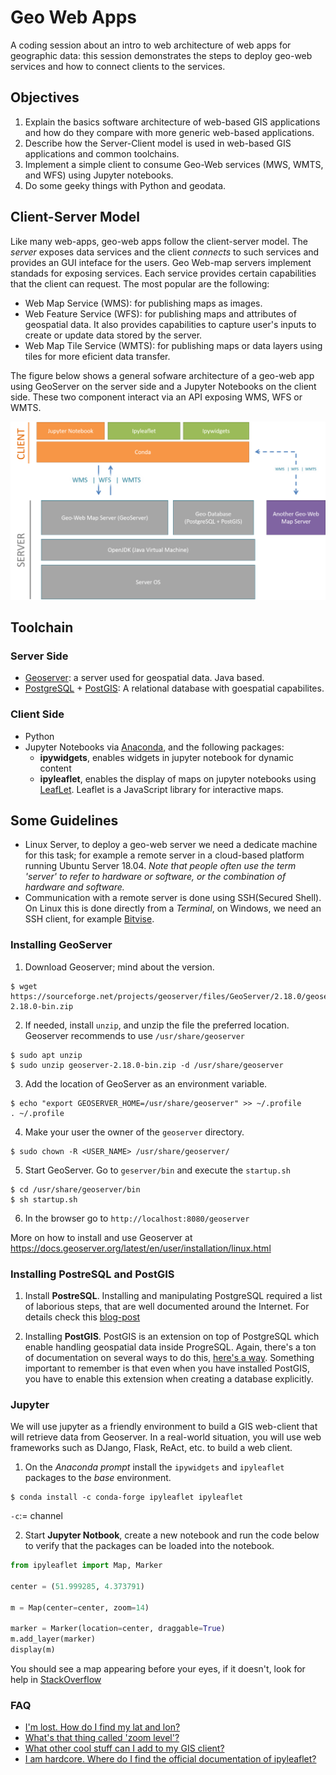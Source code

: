 # Geo Web Apps

A coding session about an intro to web architecture of web apps for geographic data: this session demonstrates the steps to deploy geo-web services and how to connect clients to the services. 


## Objectives

1. Explain the basics software architecture of web-based GIS applications and how do they compare with more generic web-based applications.
2. Describe how the Server-Client model is used in web-based GIS applications and common toolchains.
3. Implement a simple client to consume Geo-Web services (MWS, WMTS, and WFS) using Jupyter notebooks.
4. Do some geeky things with Python and geodata.

## Client-Server Model

Like many web-apps, geo-web apps follow the client-server model. The *server* exposes data services and the client *connects* to such services and provides an GUI inteface for the users. 
Geo Web-map servers implement standads for exposing services. Each service provides certain capabilities that the client can request. The most popular are the following:

* Web Map Service (WMS): for publishing maps as images.
* Web Feature Service (WFS): for publishing maps and attributes of geospatial data. It also provides capabilities to capture user's inputs to create or update data stored by the server.
* Web Map Tile Service (WMTS): for publishing maps or data layers using tiles for more eficient data transfer.

The figure below shows a general sofware architecture of a geo-web app using GeoServer on the server side and a Jupyter Notebooks on the client side. These two component interact via an API exposing WMS, WFS or WMTS.

![geo-web app architecture](static/img/architecture-up.png )


## Toolchain

### Server Side

* [Geoserver](http://geoserver.org/): a server used for geospatial data. Java based.
* [PostgreSQL](https://www.postgresql.org/) + [PostGIS](https://postgis.net/): A relational database with goespatial capabilites.


### Client Side

* Python
* Jupyter Notebooks via [Anaconda](https://www.anaconda.com/), and the following packages:
    * **ipywidgets**, enables widgets in jupyter notebook for dynamic content
    * **ipyleaflet**, enables the display of maps on jupyter notebooks using [LeafLet](https://leafletjs.com/). Leaflet is a  JavaScript library for interactive maps.


## Some Guidelines

* Linux Server, to deploy a geo-web server we need a dedicate machine for this task; for example a remote server in a cloud-based platform running Ubuntu Server 18.04. *Note that people often use the term 'server' to refer to hardware or software, or the combination of hardware and software.*
* Communication with a remote server is done using SSH(Secured Shell). On Linux this is done directly from a *Terminal*, on Windows, we need an SSH client, for example [Bitvise](https://www.bitvise.com/ssh-client). 

### Installing GeoServer

1. Download Geoserver; mind about the version.

```shell
$ wget https://sourceforge.net/projects/geoserver/files/GeoServer/2.18.0/geoserver-2.18.0-bin.zip
```

2.  If needed, install `unzip`, and unzip the file the preferred location. Geoserver recommends to use `/usr/share/geoserver`

```shell
$ sudo apt unzip
$ sudo unzip geoserver-2.18.0-bin.zip -d /usr/share/geoserver
```

3. Add the location of GeoServer as an environment variable.

```shell
$ echo "export GEOSERVER_HOME=/usr/share/geoserver" >> ~/.profile
. ~/.profile
```
4. Make your user the owner of the `geoserver` directory. 

```shell
$ sudo chown -R <USER_NAME> /usr/share/geoserver/
```

5. Start GeoServer. Go to `geserver/bin` and execute the `startup.sh`

```shell
$ cd /usr/share/geoserver/bin
$ sh startup.sh
```

6.  In the browser go to `http://localhost:8080/geoserver`


More on how to install and use Geoserver at https://docs.geoserver.org/latest/en/user/installation/linux.html

### Installing PostreSQL and PostGIS

1. Install **PostreSQL**. Installing and manipulating PostgreSQL required a list of laborious steps, that are well documented around the Internet. For details check this [blog-post](https://www.digitalocean.com/community/tutorials/how-to-install-and-use-postgresql-on-ubuntu-18-04)

2. Installing **PostGIS**. PostGIS is an extension on top of PostgreSQL which enable handling geospatial data inside ProgreSQL. Again, there's a ton of documentation on several ways to do this, [here's a way](https://computingforgeeks.com/how-to-install-postgis-on-ubuntu-debian/). Something important to remember is that even when you have installed PostGIS, you have to enable this extension when creating a database explicitly. 


### Jupyter

We will use jupyter as a friendly environment to build a GIS web-client that will retrieve data from Geoserver. In a real-world situation, you will use web frameworks such as DJango, Flask, ReAct, etc. to build a web client.

1. On the *Anaconda prompt* install the `ipywidgets` and `ipyleaflet` packages to the *base* environment. 

```shell
$ conda install -c conda-forge ipyleaflet ipyleaflet
```

`-c`:= channel

2. Start **Jupyter Notbook**, create a new notebook and run the code below to verify that the packages can be loaded into the notebook.

```python
from ipyleaflet import Map, Marker

center = (51.999285, 4.373791)

m = Map(center=center, zoom=14)

marker = Marker(location=center, draggable=True)
m.add_layer(marker)
display(m)
```
You should see a map appearing before your eyes, if it doesn't, look for help in [StackOverflow](https://stackoverflow.com/questions)


### FAQ

* [I'm lost. How do I find my lat and lon?](https://www.latlong.net/)
* [What's that thing called 'zoom level'?](https://leafletjs.com/examples/zoom-levels/)
* [What other cool stuff can I add to my GIS client?](https://blog.jupyter.org/interactive-gis-in-jupyter-with-ipyleaflet-52f9657fa7a)
* [I am hardcore. Where do I find the official documentation of ipyleaflet?](https://ipyleaflet.readthedocs.io/en/latest/)

